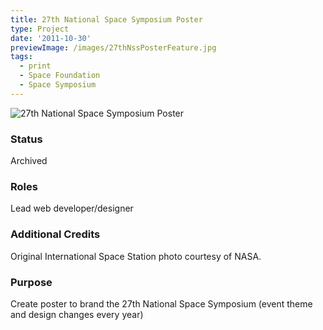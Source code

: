 ```yaml
---
title: 27th National Space Symposium Poster
type: Project
date: '2011-10-30'
previewImage: /images/27thNssPosterFeature.jpg
tags:
  - print
  - Space Foundation
  - Space Symposium
---
```

![27th National Space Symposium Poster](/images/27thNssPosterTop.jpg)

### Status

Archived

### Roles

Lead web developer/designer

### Additional Credits

Original International Space Station photo courtesy of NASA.

### Purpose

Create poster to brand the 27th National Space Symposium (event theme and design changes every year)
